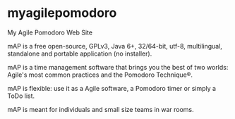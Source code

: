 # myagilepomodoro
My Agile Pomodoro Web Site

mAP is a free open-source, GPLv3, Java 6+, 32/64-bit, utf-8, multilingual, standalone and portable application (no installer).

mAP is a time management software that brings you the best of two worlds: Agile's most common practices and the Pomodoro Technique®.

mAP is flexible: use it as a Agile software, a Pomodoro timer or simply a ToDo list.

mAP is meant for individuals and small size teams in war rooms.
